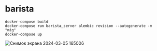 # barista
```
docker-compose build
docker-compose run barista_server alembic revision --autogenerate -m "mig"
docker-compose up
```
![Снимок экрана 2024-03-05 165006](https://github.com/KirushaSpace/barista/assets/82442035/8e7ae4d5-29c4-45cb-ad2a-59e230057970)

